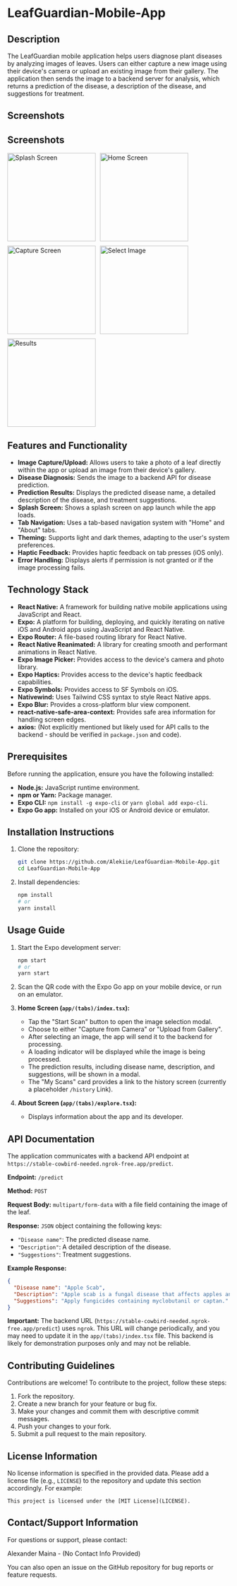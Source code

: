 # LeafGuardian-Mobile-App

## Description

The LeafGuardian mobile application helps users diagnose plant diseases by analyzing images of leaves. Users can either capture a new image using their device's camera or upload an existing image from their gallery. The application then sends the image to a backend server for analysis, which returns a prediction of the disease, a description of the disease, and suggestions for treatment.


## Screenshots
## Screenshots

<div style="display: flex; flex-wrap: wrap; gap: 10px;">
  <img src="screenshot1.jpg" alt="Splash Screen" width="200"/>
  <img src="Screenshot_20250226-171007.jpg" alt="Home Screen" width="200"/>
  <img src="screenshot2.jpg" alt="Capture Screen" width="200"/>
    <img src="screenshot4.jpg" alt="Select Image" width="200"/>
  <img src="screenshot5.jpg" alt="Results" width="200"/>
</div>

## Features and Functionality

*   **Image Capture/Upload:** Allows users to take a photo of a leaf directly within the app or upload an image from their device's gallery.
*   **Disease Diagnosis:** Sends the image to a backend API for disease prediction.
*   **Prediction Results:** Displays the predicted disease name, a detailed description of the disease, and treatment suggestions.
*   **Splash Screen:** Shows a splash screen on app launch while the app loads.
*   **Tab Navigation:** Uses a tab-based navigation system with "Home" and "About" tabs.
*   **Theming:** Supports light and dark themes, adapting to the user's system preferences.
*   **Haptic Feedback:** Provides haptic feedback on tab presses (iOS only).
*   **Error Handling:** Displays alerts if permission is not granted or if the image processing fails.

## Technology Stack

*   **React Native:** A framework for building native mobile applications using JavaScript and React.
*   **Expo:** A platform for building, deploying, and quickly iterating on native iOS and Android apps using JavaScript and React Native.
*   **Expo Router:** A file-based routing library for React Native.
*   **React Native Reanimated:** A library for creating smooth and performant animations in React Native.
*   **Expo Image Picker:** Provides access to the device's camera and photo library.
*   **Expo Haptics:** Provides access to the device's haptic feedback capabilities.
*   **Expo Symbols:** Provides access to SF Symbols on iOS.
*   **Nativewind:** Uses Tailwind CSS syntax to style React Native apps.
*   **Expo Blur:** Provides a cross-platform blur view component.
*   **react-native-safe-area-context:** Provides safe area information for handling screen edges.
*   **axios:** (Not explicitly mentioned but likely used for API calls to the backend - should be verified in `package.json` and code).

## Prerequisites

Before running the application, ensure you have the following installed:

*   **Node.js:** JavaScript runtime environment.
*   **npm or Yarn:** Package manager.
*   **Expo CLI:**  `npm install -g expo-cli` or `yarn global add expo-cli`.
*   **Expo Go app:** Installed on your iOS or Android device or emulator.

## Installation Instructions

1.  Clone the repository:

    ```bash
    git clone https://github.com/Alekiie/LeafGuardian-Mobile-App.git
    cd LeafGuardian-Mobile-App
    ```

2.  Install dependencies:

    ```bash
    npm install
    # or
    yarn install
    ```

## Usage Guide

1.  Start the Expo development server:

    ```bash
    npm start
    # or
    yarn start
    ```

2.  Scan the QR code with the Expo Go app on your mobile device, or run on an emulator.

3.  **Home Screen (`app/(tabs)/index.tsx`):**
    *   Tap the "Start Scan" button to open the image selection modal.
    *   Choose to either "Capture from Camera" or "Upload from Gallery".
    *   After selecting an image, the app will send it to the backend for processing.
    *   A loading indicator will be displayed while the image is being processed.
    *   The prediction results, including disease name, description, and suggestions, will be shown in a modal.
    *   The "My Scans" card provides a link to the history screen (currently a placeholder `/history` Link).

4.  **About Screen (`app/(tabs)/explore.tsx`):**
    *   Displays information about the app and its developer.

## API Documentation

The application communicates with a backend API endpoint at `https://stable-cowbird-needed.ngrok-free.app/predict`.

**Endpoint:** `/predict`

**Method:** `POST`

**Request Body:** `multipart/form-data` with a file field containing the image of the leaf.

**Response:** `JSON` object containing the following keys:

*   `"Disease name"`: The predicted disease name.
*   `"Description"`: A detailed description of the disease.
*   `"Suggestions"`: Treatment suggestions.

**Example Response:**

```json
{
  "Disease name": "Apple Scab",
  "Description": "Apple scab is a fungal disease that affects apples and crabapples. Symptoms include olive-green to brown spots on leaves, fruit, and twigs.",
  "Suggestions": "Apply fungicides containing myclobutanil or captan."
}
```

**Important:** The backend URL (`https://stable-cowbird-needed.ngrok-free.app/predict`) uses `ngrok`. This URL will change periodically, and you may need to update it in the `app/(tabs)/index.tsx` file. This backend is likely for demonstration purposes only and may not be reliable.

## Contributing Guidelines

Contributions are welcome! To contribute to the project, follow these steps:

1.  Fork the repository.
2.  Create a new branch for your feature or bug fix.
3.  Make your changes and commit them with descriptive commit messages.
4.  Push your changes to your fork.
5.  Submit a pull request to the main repository.

## License Information

No license information is specified in the provided data. Please add a license file (e.g., `LICENSE`) to the repository and update this section accordingly. For example:

```
This project is licensed under the [MIT License](LICENSE).
```

## Contact/Support Information

For questions or support, please contact:

Alexander Maina - (No Contact Info Provided)

You can also open an issue on the GitHub repository for bug reports or feature requests.
